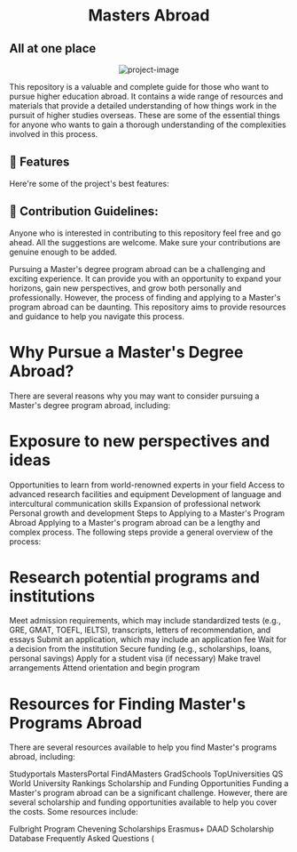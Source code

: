 <h1 align="center" id="title">Masters Abroad</h1>
<h2> All at one place </h2>

<p align="center"><img src="https://media.licdn.com/dms/image/C4D12AQHg-XkT7d2bCg/article-cover_image-shrink_600_2000/0/1633769482614?e=2147483647&amp;v=beta&amp;t=HyurKUHzF_sX-ojF2uKxaGU6Sl5QhF2j2N3cLjIol0Y" alt="project-image"></p>

<p id="description">This repository is a valuable and complete guide for those who want to pursue higher education abroad. It contains a wide range of resources and materials that provide a detailed understanding of how things work in the pursuit of higher studies overseas. These are some of the essential things for anyone who wants to gain a thorough understanding of the complexities involved in this process.</p>

  
  
<h2>🧐 Features</h2>

Here're some of the project's best features:

<h2>🍰 Contribution Guidelines:</h2>

Anyone who is interested in contributing to this repository feel free and go ahead. All the suggestions are welcome. Make sure your contributions are genuine enough to be added.



Pursuing a Master's degree program abroad can be a challenging and exciting experience. It can provide you with an opportunity to expand your horizons, gain new perspectives, and grow both personally and professionally. However, the process of finding and applying to a Master's program abroad can be daunting. This repository aims to provide resources and guidance to help you navigate this process.

# Why Pursue a Master's Degree Abroad?
There are several reasons why you may want to consider pursuing a Master's degree program abroad, including:

# Exposure to new perspectives and ideas
Opportunities to learn from world-renowned experts in your field
Access to advanced research facilities and equipment
Development of language and intercultural communication skills
Expansion of professional network
Personal growth and development
Steps to Applying to a Master's Program Abroad
Applying to a Master's program abroad can be a lengthy and complex process. The following steps provide a general overview of the process:

# Research potential programs and institutions
Meet admission requirements, which may include standardized tests (e.g., GRE, GMAT, TOEFL, IELTS), transcripts, letters of recommendation, and essays
Submit an application, which may include an application fee
Wait for a decision from the institution
Secure funding (e.g., scholarships, loans, personal savings)
Apply for a student visa (if necessary)
Make travel arrangements
Attend orientation and begin program
# Resources for Finding Master's Programs Abroad
There are several resources available to help you find Master's programs abroad, including:

Studyportals
MastersPortal
FindAMasters
GradSchools
TopUniversities
QS World University Rankings
Scholarship and Funding Opportunities
Funding a Master's program abroad can be a significant challenge. However, there are several scholarship and funding opportunities available to help you cover the costs. Some resources include:

Fulbright Program
Chevening Scholarships
Erasmus+
DAAD Scholarship Database
Frequently Asked Questions (
